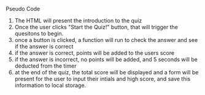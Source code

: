 Pseudo Code

1) The HTML will present the introduction to the quiz 
2) Once the user clicks "Start the Quiz!" button, that will trigger the quesitons to begin. 
3) once a button is clicked, a function will run to check the answer and see if the answer is correct
4) if the answer is correct, points will be added to the users score 
5) if the answer is incorrect, no points will be added, and 5 seconds will be deducted from the timer 
6) at the end of the quiz, the total score will be displayed and a form will be present for the user to input their intials and high score, and save this information to local storage. 
